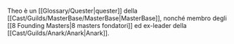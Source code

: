 Theo è un [[Glossary/Quester|quester]] della [[Cast/Guilds/MasterBase/MasterBase|MasterBase]], nonché membro degli [[8 Founding Masters|8 masters fondatori]] ed ex-leader della [[Cast/Guilds/Anark/Anark|Anark]].